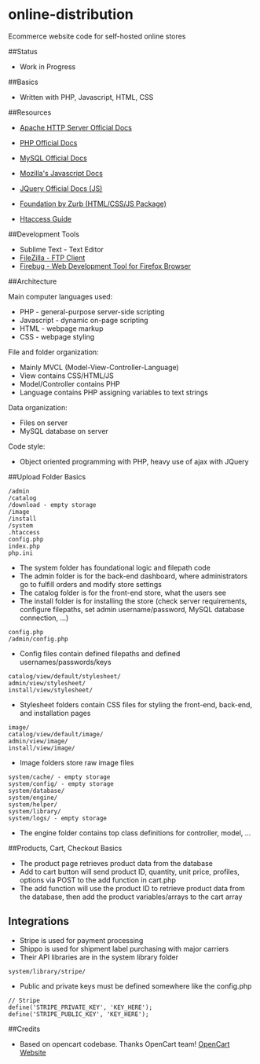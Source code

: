 online-distribution
===================

Ecommerce website code for self-hosted online stores

##Status

- Work in Progress

##Basics

- Written with PHP, Javascript, HTML, CSS

##Resources

- [Apache HTTP Server Official Docs](https://httpd.apache.org/)
- [PHP Official Docs](http://www.php.net/)
- [MySQL Official Docs](http://dev.mysql.com/)
- [Mozilla's Javascript Docs](https://developer.mozilla.org/en-US/docs/Web/JavaScript?redirectlocale=en-US&redirectslug=JavaScript)
- [JQuery Official Docs (JS)](http://jquery.com/)
- [Foundation by Zurb (HTML/CSS/JS Package)](http://foundation.zurb.com/)

- [Htaccess Guide](http://htaccess-guide.com/)

##Development Tools

- Sublime Text - Text Editor
- [FileZilla - FTP Client](https://filezilla-project.org/)
- [Firebug - Web Development Tool for Firefox Browser](https://getfirebug.com/whatisfirebug)

##Architecture

Main computer languages used:

- PHP - general-purpose server-side scripting
- Javascript - dynamic on-page scripting
- HTML - webpage markup
- CSS - webpage styling

File and folder organization:

- Mainly MVCL (Model-View-Controller-Language)
- View contains CSS/HTML/JS
- Model/Controller contains PHP
- Language contains PHP assigning variables to text strings

Data organization:

- Files on server
- MySQL database on server

Code style:

- Object oriented programming with PHP, heavy use of ajax with JQuery

##Upload Folder Basics

```
/admin
/catalog
/download - empty storage
/image
/install
/system
.htaccess
config.php
index.php
php.ini
```

- The system folder has foundational logic and filepath code
- The admin folder is for the back-end dashboard, where administrators go to fulfill orders and modify store settings
- The catalog folder is for the front-end store, what the users see
- The install folder is for installing the store (check server requirements, configure filepaths, set admin username/password, MySQL database connection, ...)

```
config.php
/admin/config.php
```

- Config files contain defined filepaths and defined usernames/passwords/keys

```
catalog/view/default/stylesheet/
admin/view/stylesheet/
install/view/stylesheet/
```

- Stylesheet folders contain CSS files for styling the front-end, back-end, and installation pages

```
image/
catalog/view/default/image/
admin/view/image/
install/view/image/
```

- Image folders store raw image files

```
system/cache/ - empty storage
system/config/ - empty storage
system/database/
system/engine/
system/helper/
system/library/
system/logs/ - empty storage
```

- The engine folder contains top class definitions for controller, model, ...

##Products, Cart, Checkout Basics

- The product page retrieves product data from the database
- Add to cart button will send product ID, quantity, unit price, profiles, options via POST to the add function in cart.php
- The add function will use the product ID to retrieve product data from the database, then add the product variables/arrays to the cart array

## Integrations

- Stripe is used for payment processing
- Shippo is used for shipment label purchasing with major carriers
- Their API libraries are in the system library folder

```
system/library/stripe/
```

- Public and private keys must be defined somewhere like the config.php

```
// Stripe
define('STRIPE_PRIVATE_KEY', 'KEY_HERE');
define('STRIPE_PUBLIC_KEY', 'KEY_HERE');
```

##Credits

- Based on opencart codebase. Thanks OpenCart team! [OpenCart Website](http://www.opencart.com/)